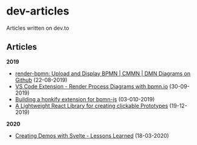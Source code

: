# dev-articles
Articles written on dev.to

## Articles

**2019**

- [render-bpmn: Upload and Display BPMN | CMMN | DMN Diagrams on Github](https://dev.to/pinussilvestrus/render-bpmn-upload-and-display-bpmn-cmmn-dmn-diagrams-on-github-2mbo) (22-08-2019)
- [VS Code Extension - Render Process Diagrams with bpmn.io](https://dev.to/pinussilvestrus/vs-code-extension-render-process-diagrams-with-bpmn-io-39ab) (30-09-2019)
- [Building a honkify extension for bpmn-js](https://dev.to/pinussilvestrus/building-a-honkify-extension-for-bpmn-js-2f7n) (03-010-2019)
- [A Lightweight React Library for creating clickable Prototypes](https://dev.to/pinussilvestrus/a-lightweight-react-library-for-creating-clickable-prototypes-2i68) (19-12-2019)


**2020**

- [Creating Demos with Svelte - Lessons Learned](https://dev.to/pinussilvestrus/creating-demos-with-svelte-2gem) (18-03-2020)